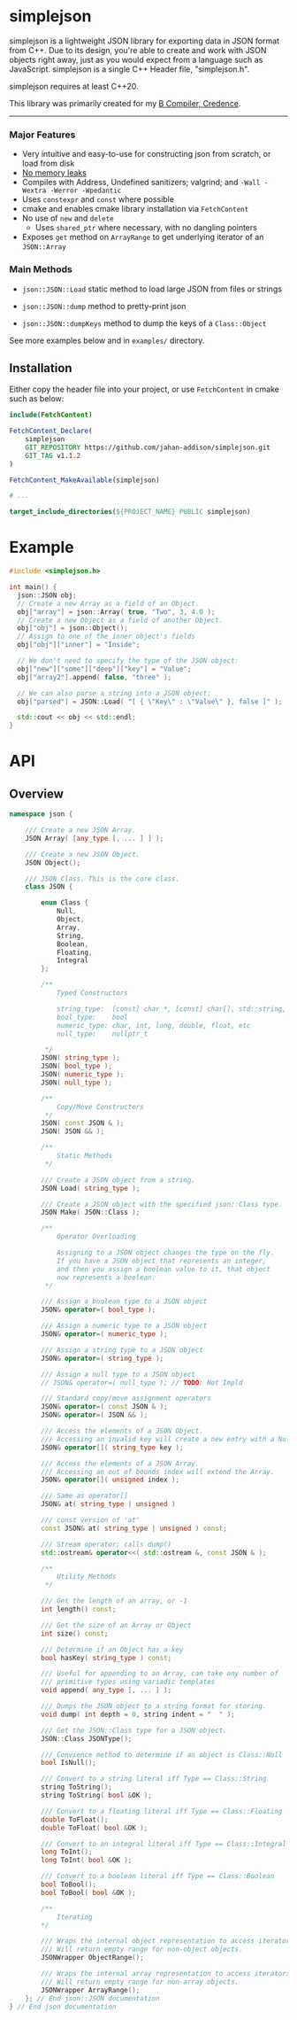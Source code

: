 # simplejson

simplejson is a lightweight JSON library for exporting data in JSON format from C++. Due to its design, you're able to create and work with JSON objects right away, just as you would expect from a language such as JavaScript. simplejson is a single C++ Header file, "simplejson.h".

simplejson requires at least C++20.

This library was primarily created for my [B Compiler, Credence](https://github.com/jahan-addison/credence/).

---

### Major Features

* Very intuitive and easy-to-use for constructing json from scratch, or load from disk
* [No memory leaks](https://github.com/jahan-addison/simplejson/actions/runs/17529039358/job/49783434847#step:5:661)
* Compiles with Address, Undefined sanitizers; valgrind; and `-Wall -Wextra -Werror -Wpedantic`
* Uses `constexpr` and `const` where possible
* cmake and enables cmake library installation via `FetchContent`
* No use of `new` and `delete`
  * Uses `shared_ptr` where necessary, with no dangling pointers
* Exposes `get` method on `ArrayRange` to get underlying iterator of an `JSON::Array`

### Main Methods

* `json::JSON::Load` static method to load large JSON from files or strings
* `json::JSON::dump` method to pretty-print json

* `json::JSON::dumpKeys` method to dump the keys of a `Class::Object`

See more examples below and in `examples/` directory.

## Installation

Either copy the header file into your project, or use `FetchContent` in cmake such as below:

```cmake
include(FetchContent)

FetchContent_Declare(
    simplejson
    GIT_REPOSITORY https://github.com/jahan-addison/simplejson.git
    GIT_TAG v1.1.2
)

FetchContent_MakeAvailable(simplejson)

# ...

target_include_directories(${PROJECT_NAME} PUBLIC simplejson)


```

# Example

```C++
#include <simplejson.h>

int main() {
  json::JSON obj;
  // Create a new Array as a field of an Object.
  obj["array"] = json::Array( true, "Two", 3, 4.0 );
  // Create a new Object as a field of another Object.
  obj["obj"] = json::Object();
  // Assign to one of the inner object's fields
  obj["obj"]["inner"] = "Inside";

  // We don't need to specify the type of the JSON object:
  obj["new"]["some"]["deep"]["key"] = "Value";
  obj["array2"].append( false, "three" );

  // We can also parse a string into a JSON object:
  obj["parsed"] = JSON::Load( "[ { \"Key\" : \"Value\" }, false ]" );

  std::cout << obj << std::endl;
}
```

# API

## Overview

```cpp
namespace json {

    /// Create a new JSON Array.
    JSON Array( [any_type [, ... ] ] );

    /// Create a new JSON Object.
    JSON Object();

    /// JSON Class. This is the core class.
    class JSON {

        enum Class {
            Null,
            Object,
            Array,
            String,
            Boolean,
            Floating,
            Integral
        };

        /**
            Typed Constructors

            string_type:  [const] char *, [const] char[], std::string, etc
            bool_type:    bool
            numeric_type: char, int, long, double, float, etc
            null_type:    nullptr_t

         */
        JSON( string_type );
        JSON( bool_type );
        JSON( numeric_type );
        JSON( null_type );

        /**
            Copy/Move Constructors
         */
        JSON( const JSON & );
        JSON( JSON && );

        /**
            Static Methods
         */

        /// Create a JSON object from a string.
        JSON Load( string_type );

        /// Create a JSON object with the specified json::Class type.
        JSON Make( JSON::Class );

        /**
            Operator Overloading

            Assigning to a JSON object changes the type on the fly.
            If you have a JSON object that represents an integer,
            and then you assign a boolean value to it, that object
            now represents a boolean.
         */

        /// Assign a boolean type to a JSON object
        JSON& operator=( bool_type );

        /// Assign a numeric type to a JSON object
        JSON& operator=( numeric_type );

        /// Assign a string type to a JSON object
        JSON& operator=( string_type );

        /// Assign a null type to a JSON object
        // JSON& operator=( null_type ); // TODO: Not Impld

        /// Standard copy/move assignment operators
        JSON& operator=( const JSON & );
        JSON& operator=( JSON && );

        /// Access the elements of a JSON Object.
        /// Accessing an invalid key will create a new entry with a Null type.
        JSON& operator[]( string_type key );

        /// Access the elements of a JSON Array.
        /// Accessing an out of bounds index will extend the Array.
        JSON& operator[]( unsigned index );

        /// Same as operator[]
        JSON& at( string_type | unsigned )

        /// const version of 'at'
        const JSON& at( string_type | unsigned ) const;

        /// Stream operator; calls dump()
        std::ostream& operator<<( std::ostream &, const JSON & );

        /**
            Utility Methods
         */

        /// Get the length of an array, or -1
        int length() const;

        /// Get the size of an Array or Object
        int size() const;

        /// Determine if an Object has a key
        bool hasKey( string_type ) const;

        /// Useful for appending to an Array, can take any number of
        /// primitive types using variadic templates
        void append( any_type [, ... ] );

        /// Dumps the JSON object to a string format for storing.
        void dump( int depth = 0, string indent = "  " );

        /// Get the JSON::Class type for a JSON object.
        JSON::Class JSONType();

        /// Convience method to determine if an object is Class::Null
        bool IsNull();

        /// Convert to a string literal iff Type == Class::String
        string ToString();
        string ToString( bool &OK );

        /// Convert to a floating literal iff Type == Class::Floating
        double ToFloat();
        double ToFloat( bool &OK );

        /// Convert to an integral literal iff Type == Class::Integral
        long ToInt();
        long ToInt( bool &OK );

        /// Convert to a boolean literal iff Type == Class::Boolean
        bool ToBool();
        bool ToBool( bool &OK );

        /**
            Iterating
        */

        /// Wraps the internal object representation to access iterators.
        /// Will return empty range for non-object objects.
        JSONWrapper ObjectRange();

        /// Wraps the internal array representation to access iterators.
        /// Will return empty range for non-array objects.
        JSONWrapper ArrayRange();
    }; // End json::JSON documentation
} // End json documentation
